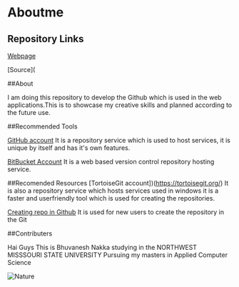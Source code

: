 # Aboutme

## Repository Links

[Webpage](https://github.com/bhuvaneshnakka/aboutme/edit/master/README.md)

[Source](

##About

I am doing this repository to develop the Github which is used in the web
applications.This is to showcase my creative skills and planned according
to the future use.

##Recommended Tools

[GitHub account](https://github.com/) It is a repository service which is used to host services, 
it is unique by itself and has it's own features.

[BitBucket Account](https://bitbucket.org/) It is a web based version control 
repository hosting service.

##Recomended Resources
[TortoiseGit account])(https://tortoisegit.org/) It is also a repository service which 
hosts services used in windows it is a faster and userfriendly tool which is used for
creating the repositories. 


[Creating repo in Github](https://help.github.com/articles/create-a-repo/) It is used 
for new users to create the repository in the Git

##Contributers

Hai Guys This is Bhuvanesh Nakka  studying in the NORTHWEST MISSSOURI STATE UNIVERSITY
Pursuing my masters in Applied Computer Science


![Nature](https://images.pexels.com/photos/459225/pexels-photo-459225.jpeg?auto=compress&cs=tinysrgb&dpr=1&w=500)
